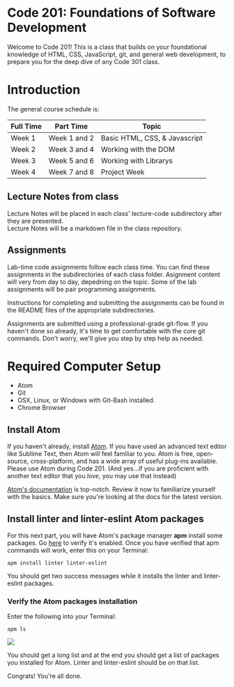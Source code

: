 # Code 201: Foundations of Software Development 

Welcome to Code 201! This is a class that builds on your foundational knowledge of HTML, CSS, JavaScript, git, and general web development, to prepare you for the deep dive of any Code 301 class.

# Introduction

The general course schedule is:

Full Time  | Part Time    | Topic
-----------|--------------|---------------
Week 1     | Week 1 and 2 | Basic HTML, CSS, & Javascript 
Week 2     | Week 3 and 4 | Working with the DOM
Week 3     | Week 5 and 6 | Working with Librarys
Week 4     | Week 7 and 8 | Project Week

## Lecture Notes from class

Lecture Notes will be placed in each class' lecture-code subdirectory after they are presented.  
Lecture Notes will be a markdown file in the class repository.   

## Assignments

Lab-time code assignments follow each class time. You can find these assignments in the subdirectories of each class folder. Asignment content will very from day to day, depedning on the topic. Some of the lab assignments will be pair programming assignments. 

Instructions for completing and submitting the assignments can be found in the README files of the appropriate subdirectories.

Assignments are submitted using a professional-grade git-flow. If you haven't done so already, it's time to get comfortable with the core git commands. Don't worry, we'll give you step by step help as needed.

# Required Computer Setup
* Atom 
* Git
* OSX, Linux, or Windows with Git-Bash installed.
* Chrome Browser

## Install Atom

If you haven't already, install [Atom](https://atom.io). If you have used an advanced text editor like Sublime Text, then Atom will feel familiar to you. Atom is free, open-source, cross-platform, and has a wide array of useful plug-ins available. Please use Atom during Code 201. (And yes...if you are proficient with another text editor that you *love*, you may use that instead)

[Atom's documentation](https://atom.io/docs/latest) is top-notch. Review it now to familiarize yourself with the basics. Make sure you're looking at the docs for the latest version.

## Install linter and linter-eslint Atom packages

For this next part, you will have Atom's package manager **apm** install some packages. Go [here](https://atom.io/docs/v0.194.0/using-atom-atom-packages#command-line) to verify it's enabled. Once you have verified that apm commands will work, enter this on your Terminal:

`apm install linter linter-eslint`

You should get two success messages while it installs the linter and linter-eslint packages.

### Verify the Atom packages installation
Enter the following into your Terminal:

`apm ls`

![](http://i.imgur.com/Jlv6LeP.png)

You should get a long list and at the end you should get a list of packages you installed for Atom. Linter and linter-eslint should be on that list.

Congrats! You're all done.
